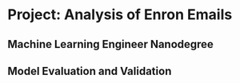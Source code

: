 # Project: Analysis of Enron Emails
## Machine Learning Engineer Nanodegree
## Model Evaluation and Validation

